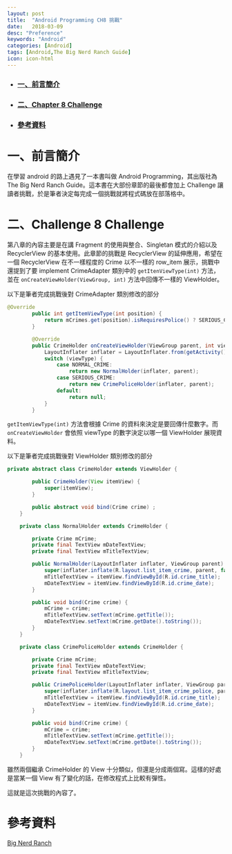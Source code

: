 ```yaml
---
layout: post
title:  "Android Programming CH8 挑戰"
date:   2018-03-09
desc: "Preference"
keywords: "Android"
categories: [Android]
tags: [Android,The Big Nerd Ranch Guide]
icon: icon-html
---
```


* ### [一、前言簡介](#1)
* ### [二、Chapter 8 Challenge](#2)
* ### [參考資料](#3)

<h2 id="1"></h2>

# 一、前言簡介

在學習 android 的路上遇見了一本書叫做 Android Programming，其出版社為 The Big Nerd Ranch Guide。這本書在大部份章節的最後都會加上 Challenge 讓讀者挑戰，於是筆者決定每完成一個挑戰就將程式碼放在部落格中。

# 二、Challenge 8 Challenge

第八章的內容主要是在講 Fragment 的使用與整合、Singletan 模式的介紹以及 RecyclerView 的基本使用。此章節的挑戰是 RecyclerView 的延伸應用，希望在一個 RecyclerView 在不一樣程度的 Crime 以不一樣的 row_item 展示，挑戰中還提到了要 implement CrimeAdapter 類別中的  `getItenViewType(int)` 方法，並在 `onCreateViewHolder(ViewGroup, int)` 方法中回傳不一樣的 ViewHolder。

以下是筆者完成挑戰後對 CrimeAdapter 類別修改的部分

```java
@Override
        public int getItemViewType(int position) {
            return mCrimes.get(position).isRequiresPolice() ? SERIOUS_CRIME : NORMAL_CRIME;
        }

        @Override
        public CrimeHolder onCreateViewHolder(ViewGroup parent, int viewType) {
            LayoutInflater inflater = LayoutInflater.from(getActivity());
            switch (viewType) {
                case NORMAL_CRIME:
                    return new NormalHolder(inflater, parent);
                case SERIOUS_CRIME:
                    return new CrimePoliceHolder(inflater, parent);
                default:
                    return null;
            }
        }
```
`getItemViewType(int)` 方法會根據 Crime 的資料來決定是要回傳什麼數字。而 `onCreateViewHolder` 會依照 viewType 的數字決定以哪一個 ViewHolder 展現資料。

以下是筆者完成挑戰後對 ViewHolder 類別修改的部分

```java
private abstract class CrimeHolder extends ViewHolder {

        public CrimeHolder(View itemView) {
            super(itemView);
        }

        public abstract void bind(Crime crime) ;
    }

    private class NormalHolder extends CrimeHolder {

        private Crime mCrime;
        private final TextView mDateTextView;
        private final TextView mTitleTextView;

        public NormalHolder(LayoutInflater inflater, ViewGroup parent) {
            super(inflater.inflate(R.layout.list_item_crime, parent, false));
            mTitleTextView = itemView.findViewById(R.id.crime_title);
            mDateTextView = itemView.findViewById(R.id.crime_date);
        }

        public void bind(Crime crime) {
            mCrime = crime;
            mTitleTextView.setText(mCrime.getTitle());
            mDateTextView.setText(mCrime.getDate().toString());
        }
    }

    private class CrimePoliceHolder extends CrimeHolder {

        private Crime mCrime;
        private final TextView mDateTextView;
        private final TextView mTitleTextView;

        public CrimePoliceHolder(LayoutInflater inflater, ViewGroup parent) {
            super(inflater.inflate(R.layout.list_item_crime_police, parent, false));
            mTitleTextView = itemView.findViewById(R.id.crime_title);
            mDateTextView = itemView.findViewById(R.id.crime_date);
        }

        public void bind(Crime crime) {
            mCrime = crime;
            mTitleTextView.setText(mCrime.getTitle());
            mDateTextView.setText(mCrime.getDate().toString());
        }
    }
```
雖然兩個繼承 CrimeHolder 的 View 十分類似，但還是分成兩個寫。這樣的好處是當某一個 View 有了變化的話，在修改程式上比較有彈性。

這就是這次挑戰的內容了。

# 參考資料
[Big Nerd Ranch](https://forums.bignerdranch.com/)